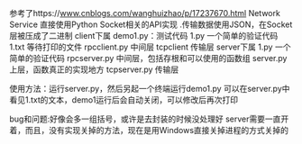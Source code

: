 参考了https://www.cnblogs.com/wanghuizhao/p/17237670.html
Network Service 直接使用Python Socket相关的API实现
.传输数据使用JSON，在Socket层被压成了二进制
client下属
demo1.py：测试代码
1.py 一个简单的验证代码
1.txt 等待打印的文件
rpcclient.py 中间层
tcpclient 传输层
server下属
1.py 一个简单的验证代码
rpcserver.py 中间层，包括存根和可以使用的函数组
server.py 上层，函数真正的实现地方
tcpserver.py 传输层

使用方法：运行server.py，然后另起一个终端运行demo1.py
可以在server.py中看见1.txt的文本，demo1运行后会自动关闭，可以修改后再次打印

bug和问题:好像会多一组括号，或许是去封装的时候没处理好
server需要一直开着，而且，没有实现关掉的方法，现在是用Windows直接关掉进程的方式关掉的

